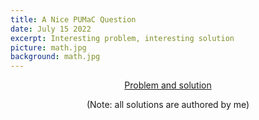 ```yaml
---
title: A Nice PUMaC Question
date: July 15 2022
excerpt: Interesting problem, interesting solution
picture: math.jpg
background: math.jpg
---
```

<div align="center"><a href="/PUMac2007sol.pdf" target="_blank">Problem and solution</a><p>(Note: all solutions are authored by me)</p></div>